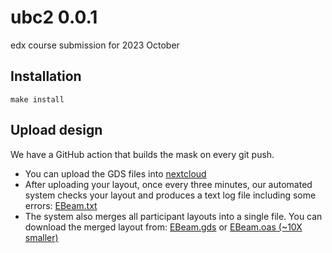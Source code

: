 # ubc2 0.0.1

edx course submission for 2023 October

## Installation

`make install`


## Upload design

We have a GitHub action that builds the mask on every git push.

- You can upload the GDS files into [nextcloud](https://qdot-nexus.phas.ubc.ca:25683/index.php/s/Xew2p7PrE2kgHNW)
- After uploading your layout, once every three minutes, our automated system checks your layout and produces a text log file including some errors: [EBeam.txt](https://qdot-nexus.phas.ubc.ca:25683/s/gkN3zq4KSFgcTBD/download?path=%2F&files=EBeam.txt)
- The system also merges all participant layouts into a single file.  You can download the merged layout from: [EBeam.gds](https://qdot-nexus.phas.ubc.ca:25683/s/gkN3zq4KSFgcTBD/download?path=%2F&files=EBeam.gds) or [EBeam.oas (~10X smaller)](https://qdot-nexus.phas.ubc.ca:25683/s/gkN3zq4KSFgcTBD/download?path=%2F&files=EBeam.oas)
